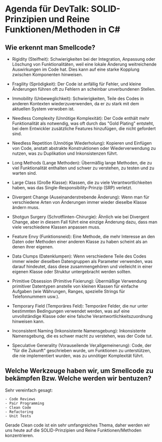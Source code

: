 # Agenda für DevTalk: SOLID-Prinzipien und Reine Funktionen/Methoden in C#


## Wie erkennt man Smellcode?
- Rigidity (Steifheit): Schwierigkeiten bei der Integration, Anpassung oder Löschung von Funktionalitäten, weil eine lokale Änderung weitreichende Auswirkungen im Code hat. Dies kann auf eine starke Kopplung zwischen Komponenten hinweisen.

- Fragility (Sprödigkeit): Der Code ist anfällig für Fehler, und kleine Änderungen führen oft zu Fehlern an scheinbar unverbundenen Stellen.

- Immobility (Unbeweglichkeit): Schwierigkeiten, Teile des Codes in anderen Kontexten wiederzuverwenden, da er zu stark mit dem aktuellen System verwoben ist.

- Needless Complexity (Unnötige Komplexität): Der Code enthält mehr Funktionalität als notwendig, was oft durch das "Gold Plating" entsteht, bei dem Entwickler zusätzliche Features hinzufügen, die nicht gefordert sind.

- Needless Repetition (Unnötige Wiederholung): Kopieren und Einfügen von Code, anstatt abstrakte Konstruktionen oder Wiederverwendung zu nutzen, was zu Duplikation und Inkonsistenzen führt.

- Long Methods (Lange Methoden): Übermäßig lange Methoden, die zu viel Funktionalität enthalten und schwer zu verstehen, zu testen und zu warten sind.

- Large Class (Große Klasse): Klassen, die zu viele Verantwortlichkeiten haben, was das Single-Responsibility-Prinzip (SRP) verletzt.

- Divergent Change (Auseinanderstrebende Änderung): Wenn man für verschiedene Arten von Änderungen immer wieder dieselbe Klasse ändern muss.

- Shotgun Surgery (Schrotflinten-Chirurgie): Ähnlich wie bei Divergent Change, aber in diesem Fall führt eine einzige Änderung dazu, dass man viele verschiedene Klassen anpassen muss.

- Feature Envy (Funktionsneid): Eine Methode, die mehr Interesse an den Daten oder Methoden einer anderen Klasse zu haben scheint als an denen ihrer eigenen.

- Data Clumps (Datenklumpen): Wenn verschiedene Teile des Codes immer wieder dieselben Datengruppen als Parameter verwenden, was darauf hindeutet, dass diese zusammengehören und vielleicht in einer eigenen Klasse oder Struktur untergebracht werden sollten.

- Primitive Obsession (Primitive Fixierung): Übermäßige Verwendung primitiver Datentypen anstelle von kleinen Klassen für einfache Aufgaben (wie Währungen, Ranges, spezielle Strings für Telefonnummern usw.).

- Temporary Field (Temporäres Feld): Temporäre Felder, die nur unter bestimmten Bedingungen verwendet werden, was auf eine unvollständige Klasse oder eine falsche Verantwortlichkeitszuordnung hinweisen kann.

- Inconsistent Naming (Inkonsistente Namensgebung): Inkonsistente Namensgebung, die es schwer macht zu verstehen, was der Code tut.

- Speculative Generality (Vorauseilende Ver‚allgemeinerung): Code, der "für die Zukunft" geschrieben wurde, um Funktionen zu unterstützen, die nie implementiert wurden, was zu unnötiger Komplexität führt.


## Welche Werkzeuge haben wir, um Smellcode zu bekämpfen Bzw. Welche werden wir bentuzen?
Sehr vereinfach gesagt:

    - Code Reviews
    - Pair Programming
    - Clean Code
    - Refactoring
    - Unit Tests

Gerade Clean code ist ein sehr umfangreiches Thema, daher werden wir uns heute auf die SOLID-Prinzipien und Reine Funktionen/Methoden konzentrieren.